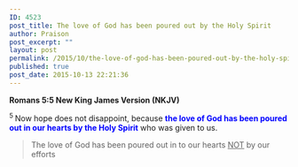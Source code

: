 ```yaml
---
ID: 4523
post_title: The love of God has been poured out by the Holy Spirit
author: Praison
post_excerpt: ""
layout: post
permalink: /2015/10/the-love-of-god-has-been-poured-out-by-the-holy-spirit/
published: true
post_date: 2015-10-13 22:21:36
---
```

<strong><span class="passage-display-bcv">Romans 5:5
</span><span class="passage-display-version">New King James Version (NKJV)</span></strong>

<span id="en-NKJV-28053" class="text Rom-5-5"><sup class="versenum">5 </sup>Now hope does not disappoint, because <span style="color: #0000ff;"><strong>the love of God has been poured out in our hearts by the Holy Spirit</strong> </span>who was given to us.</span>
<blockquote>The love of God has been poured out in to our hearts <span style="text-decoration: underline;">NOT</span> by our efforts</blockquote>
&nbsp;